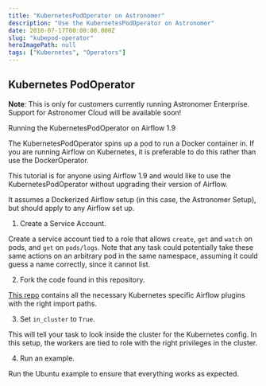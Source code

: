 ```yaml
---
title: "KubernetesPodOperator on Astronomer"
description: "Use the KubernetesPodOperator on Astronomer"
date: 2018-07-17T00:00:00.000Z
slug: "kubepod-operator"
heroImagePath: null
tags: ["Kubernetes", "Operators"]
---
```

<!-- markdownlint-disable-file -->
## Kubernetes PodOperator

**Note**: This is only for customers currently running Astronomer Enterprise. Support for Astronomer Cloud will be available soon!

Running the KubernetesPodOperator on Airflow 1.9

The KubernetesPodOperator spins up a pod to run a Docker container in. If you are running Airflow on Kubernetes, it is preferable to do this rather than use the DockerOperator.

This tutorial is for anyone using Airflow 1.9 and would like to use the KubernetesPodOperator without upgrading their version of Airflow.

It assumes a Dockerized Airflow setup (in this case, the Astronomer Setup), but should apply to any Airflow set up.


1. Create a Service Account.

Create a service account tied to a role that allows `create`, `get` and `watch` on pods, and `get` on `pods/logs`. Note that any task could potentially take these same actions on an arbitrary pod in the same namespace, assuming it could guess a name correctly, since it cannot list.

2. Fork the code found in this repository.

[This repo](https://github.com/airflow-plugins/example_kubernetes_pod) contains all the necessary Kubernetes specific Airflow plugins with the right import paths.

3. Set `in_cluster` to `True`.

This will tell your task to look inside the cluster for the Kubernetes config. In this setup, the workers are tied to role with the right privileges in the cluster.

4. Run an example.

Run the Ubuntu example to ensure that everything works as expected.
